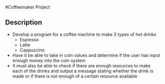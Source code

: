 #Coffeemaker Project
## Description
- Develop a program for a coffee machine to make 3 types of hot drinks 
  - Espresso
  - Latte
  - Cappuccino
- Have it be able to take in coin values and determine if the user has input enough money into the coin system
- It must also be able to check if there are enough resources to make each of the drinks and output a message stating whether the drink is made or if there is not enough of a certain resource available
